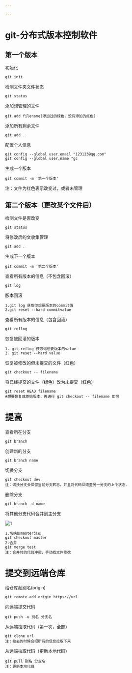 ```yaml
---

---
```


# git-分布式版本控制软件

## 第一个版本

初始化

```
git init 
```

检测文件夹文件状态

```
git status
```

添加想管理的文件

```
git add filename(添加过的绿色，没有添加的红色)
```

添加所有剩余文件

```
git add .
```

配置个人信息

```
git config --global user.email "123123@qq.com"
git config --global user.name "gc
```

生成一个版本

```
git commit -m '第一个版本'
```

注：文件为红色表示改变过，或者未管理

## 第二个版本（更改某个文件后）

检测文件是否改变

```
git status
```

将修改后的文收集管理

```
git add .
```

生成下一个版本

```
git commit -m '第二个版本'
```

查看所有版本的信息（不包含回滚）

```
git log
```

版本回滚

```
1.git log 获取你想要版本的commit值
2.git reset --hard commitvalue
```

查看所有版本的信息（包含回滚）

```
git reflog
```

恢复被回滚的版本

```
1. git reflog 获取你想要版本的value 
2. git reset --hard value
```

恢复被修改的但未提交的文件（红色）

```
git checkout -- filename
```

将已经提交的文件（绿色）改为未提交（红色）

```
git reset HEAD filename
#想要恢复成原始版本，再进行 git checkout -- filename 即可
```

# 提高

查看所在分支

```
git branch
```

创建新的分支

```
git branch name
```

切换分支



```
git checkout dev	
注：切换分支会保留当前分支转态，并且将代码回滚至另一分支的上个状态.
```

删除分支 

```
git branch -d name
```

将其他分支代码合并到主分支

![1](/git_pic/1.png)

```
1.切换到master分支
git checkout master
2.合并
git merge test
注：合并时的代码冲突，手动找文件修改
```

# 提交到远端仓库

给仓库起别名(origin)

```
git remote add origin https://url
```

向远端提交代码

```
git push -u 别名 分支名
```

从远端拉取代码（第一次，全部）

```
git clone url
注：拉去的时候会把所有的信息拉取下来
```

从远端拉取代码（更新本地代码）

```
git pull 别名 分支名
注：更新本地代码
```


